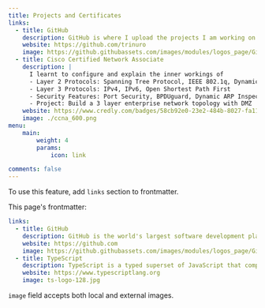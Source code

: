 ```yaml
---
title: Projects and Certificates
links:
  - title: GitHub
    description: GitHub is where I upload the projects I am working on.
    website: https://github.com/trinuro
    image: https://github.githubassets.com/images/modules/logos_page/GitHub-Mark.png
  - title: Cisco Certified Network Associate
    description: |
      I learnt to configure and explain the inner workings of 
      - Layer 2 Protocols: Spanning Tree Protocol, IEEE 802.1q, Dynamic Trunking Protocol
      - Layer 3 Protocols: IPv4, IPv6, Open Shortest Path First
      - Security Features: Port Security, BPDUguard, Dynamic ARP Inspection
      - Project: Build a 3 layer enterprise network topology with DMZ
    website: https://www.credly.com/badges/58cb92e0-23e2-484b-8027-fa1132109354/public_url
    image: ./ccna_600.png
menu:
    main: 
        weight: 4
        params:
            icon: link

comments: false
---
```


To use this feature, add `links` section to frontmatter.

This page's frontmatter:

```yaml
links:
  - title: GitHub
    description: GitHub is the world's largest software development platform.
    website: https://github.com
    image: https://github.githubassets.com/images/modules/logos_page/GitHub-Mark.png
  - title: TypeScript
    description: TypeScript is a typed superset of JavaScript that compiles to plain JavaScript.
    website: https://www.typescriptlang.org
    image: ts-logo-128.jpg
```

`image` field accepts both local and external images.